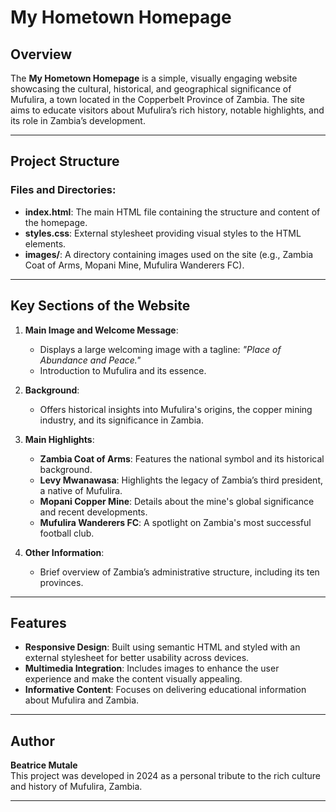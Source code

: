 
# My Hometown Homepage

## Overview
The **My Hometown Homepage** is a simple, visually engaging website showcasing the cultural, historical, and geographical significance of Mufulira, a town located in the Copperbelt Province of Zambia. The site aims to educate visitors about Mufulira’s rich history, notable highlights, and its role in Zambia’s development.

---

## Project Structure
### Files and Directories:
- **index.html**: The main HTML file containing the structure and content of the homepage.
- **styles.css**: External stylesheet providing visual styles to the HTML elements.
- **images/**: A directory containing images used on the site (e.g., Zambia Coat of Arms, Mopani Mine, Mufulira Wanderers FC).

---

## Key Sections of the Website
1. **Main Image and Welcome Message**:
   - Displays a large welcoming image with a tagline: *"Place of Abundance and Peace."*
   - Introduction to Mufulira and its essence.

2. **Background**:
   - Offers historical insights into Mufulira's origins, the copper mining industry, and its significance in Zambia.

3. **Main Highlights**:
   - **Zambia Coat of Arms**: Features the national symbol and its historical background.
   - **Levy Mwanawasa**: Highlights the legacy of Zambia’s third president, a native of Mufulira.
   - **Mopani Copper Mine**: Details about the mine's global significance and recent developments.
   - **Mufulira Wanderers FC**: A spotlight on Zambia's most successful football club.

4. **Other Information**:
   - Brief overview of Zambia’s administrative structure, including its ten provinces.

---

## Features
- **Responsive Design**: Built using semantic HTML and styled with an external stylesheet for better usability across devices.
- **Multimedia Integration**: Includes images to enhance the user experience and make the content visually appealing.
- **Informative Content**: Focuses on delivering educational information about Mufulira and Zambia.

---

## Author
**Beatrice Mutale**  
This project was developed in 2024 as a personal tribute to the rich culture and history of Mufulira, Zambia.

---

